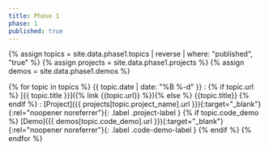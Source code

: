 ```yaml
---
title: Phase 1
phase: 1
published: true
---
```


{% assign topics = site.data.phase1.topics | reverse | where: "published", "true" %}
{% assign projects = site.data.phase1.projects %}
{% assign demos = site.data.phase1.demos %}

{% for topic in topics %}
{{ topic.date | date: "%B %-d" }}
: {% if topic.url %} [{{ topic.title }}]({% link {{topic.url}} %}){% else %} {{topic.title}} {% endif %}
: [Project]({{ projects[topic.project_name].url }}){:target="_blank"}{:rel="noopener noreferrer"}{: .label .project-label } {% if topic.code_demo %} [Demo]({{ demos[topic.code_demo].url }}){:target="_blank"}{:rel="noopener noreferrer"}{: .label .code-demo-label } {% endif %}
{% endfor %}
